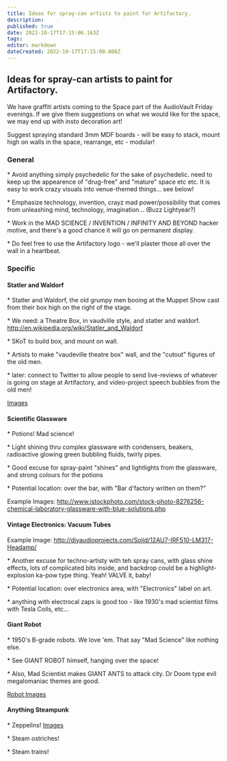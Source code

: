 ```yaml
---
title: Ideas for spray-can artists to paint for Artifactory.
description: 
published: true
date: 2022-10-17T17:15:06.163Z
tags: 
editor: markdown
dateCreated: 2022-10-17T17:15:00.008Z
---
```


## Ideas for spray-can artists to paint for Artifactory.

We have graffiti artists coming to the Space part of the AudioVault Friday evenings. If we give them suggestions on what we would like for the space, we may end up with insto decoration art!

Suggest spraying standard 3mm MDF boards - will be easy to stack, mount high on walls in the space, rearrange, etc - modular!

### General

\* Avoid anything simply psychedelic for the sake of psychedelic. need to keep up the appearence of "drug-free" and "mature" space etc etc. It is easy to work crazy visuals into venue-themed things... see below!

\* Emphasize technology, invention, crayz mad power/possibility that comes from unleashing mind, technology, imagination... (Buzz Lightyear?)

\* Work in the MAD SCIENCE / INVENTION / INFINITY AND BEYOND hacker motive, and there's a good chance it will go on permanent display.

\* Do feel free to use the Artifactory logo - we'll plaster those all over the wall in a heartbeat.

### Specific

#### Statler and Waldorf

\* Statler and Waldorf, the old grumpy men booing at the Muppet Show cast from their box high on the right of the stage.

\* We need: a Theatre Box, in vaudville style, and statler and waldorf. <http://en.wikipedia.org/wiki/Statler_and_Waldorf>

\* SKoT to build box, and mount on wall.

\* Artists to make "vaudeville theatre box" wall, and the "cutout" figures of the old men.

\* later: connect to Twitter to allow people to send live-reviews of whatever is going on stage at Artifactory, and video-project speech bubbles from the old men!

[Images](https://www.google.com.au/search?q=Statler+and+Waldorf+Image&hl=en&client=firefox-a&hs=chz&rls=org.mozilla:en-US:official&prmd=imvns&tbm=isch&tbo=u&source=univ&sa=X&ei=g9wsUNiBJ6aPiAewj4GIDA&ved=0CE0QsAQ&biw=1920&bih=1055)

#### Scientific Glassware

\* Potions! Mad science!

\* Light shining thru complex glassware with condensers, beakers, radioactive glowing green bubbling fluids, twirly pipes.

\* Good excuse for spray-paint "shines" and lightlights from the glassware, and strong colours for the potions

\* Potential location: over the bar, with "Bar d'factory written on them?"

Example Images: <http://www.istockphoto.com/stock-photo-8276256-chemical-laboratory-glassware-with-blue-solutions.php>

#### Vintage Electronics: Vacuum Tubes

Example Image: <http://diyaudioprojects.com/Solid/12AU7-IRF510-LM317-Headamp/>

\* Another excuse for techno-artisty with teh spray cans, with glass shine effects, lots of complicated bits inside, and backdrop could be a highlight-explosion ka-pow type thing. Yeah! VALVE it, baby!

\* Potential location: over electronics area, with "Electronics" label on art.

\* anything with electrocal zaps is good too - like 1930's mad scientist films with Tesla Coils, etc...

#### Giant Robot

\* 1950's B-grade robots. We love 'em. That say "Mad Science" like nothing else.

\* See GIANT ROBOT himself, hanging over the space!

\* Also, Mad Scientist makes GIANT ANTS to attack city. Dr Doom type evil megalomaniac themes are good.

[Robot Images](https://www.google.com.au/search?q=1950+robot+image&hl=en&client=firefox-a&hs=QLK&rls=org.mozilla:en-US:official&prmd=imvns&tbm=isch&tbo=u&source=univ&sa=X&ei=IdwsUPbDHa2UiQeuk4CYDg&ved=0CEsQsAQ&biw=1920&bih=1055)

#### Anything Steampunk

\* Zeppelins! [Images](https://www.google.com.au/search?q=zeppelin+images&hl=en&client=firefox-a&hs=1iz&rls=org.mozilla:en-US:official&prmd=imvns&tbm=isch&tbo=u&source=univ&sa=X&ei=2twsUIeHIMaciAf5-IGADg&ved=0CE0QsAQ&biw=1920&bih=1055)

\* Steam ostriches!

\* Steam trains!
